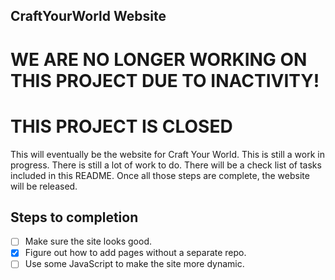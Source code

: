 ## CraftYourWorld Website

# WE ARE NO LONGER WORKING ON THIS PROJECT DUE TO INACTIVITY!
# THIS PROJECT IS CLOSED

This will eventually be the website for Craft Your World. This is still a work in progress. There is still a lot of work to do. There will be a check list of tasks included in this README. Once all those steps are complete, the website will be released.   

## Steps to completion
- [ ] Make sure the site looks good.
- [x] Figure out how to add pages without a separate repo.
- [ ] Use some JavaScript to make the site more dynamic.
